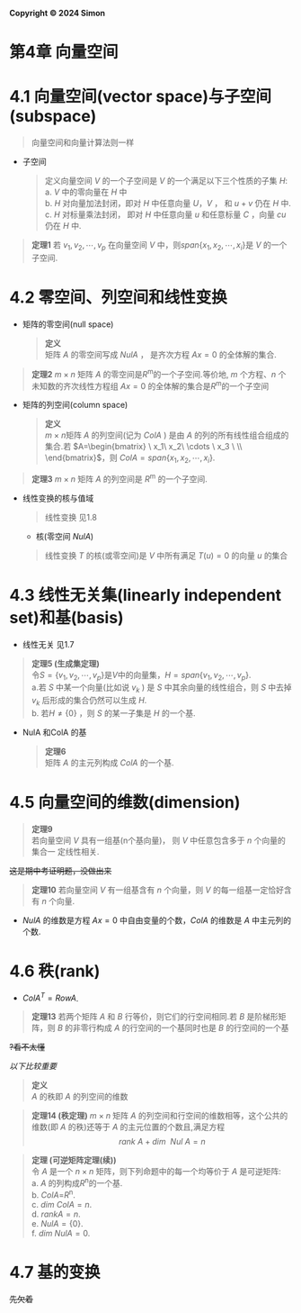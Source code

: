 **Copyright © 2024 Simon**
# 第4章 向量空间
# 4.1 向量空间(vector space)与子空间(subspace)
>向量空间和向量计算法则一样

* 子空间
  >定义向量空间 $V$ 的一个子空间是 $V$ 的一个满足以下三个性质的子集 $H$:  
  a. $V$ 中的零向量在 $H$ 中  
  b. $H$ 对向量加法封闭，即对 $H$ 中任意向量 $U$，$V$ ， 和 $u + v$ 仍在 $H$ 中.  
  c. $H$ 对标量乘法封闭， 即对 $H$ 中任意向量 $u$ 和任意标量 $C$ ，向量 $cu$ 仍在 $H$ 中.


>**定理1** 若 $v_1,v_2,\cdots,v_p$ 在向量空间 $V$ 中，则$span\{x_1,x_2,\cdots,x_i\}$是 $V$ 的一个子空间.

# 4.2 零空间、列空间和线性变换
* 矩阵的零空间(null space)
  
  >**定义**  
  矩阵 $A$ 的零空间写成 $NulA$ ， 是齐次方程 $Ax = 0$ 的全体解的集合.

>**定理2** $m \times n$ 矩阵 $A$ 的零空间是$R$<sup>m</sup>的一个子空间.等价地, $m$ 个方程、$n$ 个未知数的齐次线性方程组 $Ax = 0$ 的全体解的集合是$R$<sup>m</sup>的一个子空间

* 矩阵的列空间(column space)
  >**定义**  
  $m \times n$矩阵 $A$ 的列空间(记为 $ColA$ ) 是由 $A$ 的列的所有线性组合组成的集合.若 $A=\begin{bmatrix}
  \ x_1\ x_2\ \cdots \  x_3 \ \\
  \end{bmatrix}$，则 $ColA = span\{x_1,x_2,\cdots,x_i\}$.

>**定理3** $m \times n$ 矩阵 $A$ 的列空间是 $R$<sup>m</sup> 的一个子空间.

* 线性变换的核与值域
  >线性变换 见1.8
  * 核(零空间 $Nul A$)
  >线性变换 $T$ 的核(或零空间)是 $V$ 中所有满足 $T(u) = 0$ 的向量 $u$ 的集合

# 4.3 线性无关集(linearly independent set)和基(basis)
* 线性无关 见1.7
  
>**定理5 (生成集定理)**  
令$S = \{v_1,v_2,\cdots,v_p\}$是$V$中的向量集，$H = span\{v_1,v_2,\cdots,v_p\}$.  
a.若 $S$ 中某一个向量(比如说 $v_k$ ) 是 $S$ 中其余向量的线性组合，则 $S$ 中去掉$v_k$ 后形成的集合仍然可以生成 $H$.  
b. 若$H \neq \{0\}$ ，则 $S$ 的某一子集是 $H$ 的一个基.

* NulA 和ColA 的基
  >**定理6**  
  矩阵 $A$ 的主元列构成 $ColA$ 的一个基.


# 4.5 向量空间的维数(dimension)
>**定理9**  
若向量空间 $V$ 具有一组基(n个基向量)， 则 $V$ 中任意包含多于 $n$ 个向量的集合一
定线性相关.

~~这是期中考证明题，没做出来~~

>**定理10** 若向量空间 $V$ 有一组基含有 $n$ 个向量，则 $V$ 的每一组基一定恰好含有 $n$ 个向量.

* $NulA$ 的维数是方程 $Ax=0$ 中自由变量的个数，$ColA$ 的维数是 $A$ 中主元列的个数.

# 4.6 秩(rank)

* $ColA^T = Row A$.
>**定理13** 若两个矩阵 $A$ 和 $B$ 行等价，则它们的行空间相同.若 $B$ 是阶梯形矩阵，则 $B$ 的非零行构成 $A$ 的行空间的一个基同时也是 $B$ 的行空间的一个基

~~?看不太懂~~

*以下比较重要*

>**定义**  
$A$ 的秩即 $A$ 的列空间的维数

>**定理14 (秩定理)**
$m \times n$ 矩阵 $A$ 的列空间和行空间的维数相等，这个公共的维数(即 $A$ 的秩)还等于 $A$ 的主元位置的个数且,满足方程
$$rank\  A+dim\ \ Nul \ A = n$$

>**定理 (可逆矩阵定理(续))**  
令 $A$ 是一个 $n \times n$ 矩阵，则下列命题中的每一个均等价于 $A$ 是可逆矩阵:  
a. $A$ 的列构成$R$<sup>n</sup>的一个基.  
b. $ColA=$$R$<sup>n</sup>.  
c. $dim \ ColA = n$.  
d. $rank A = n$.  
e. $Nul A = \{0\}$.  
f. $dim \ NulA=0$.  


# 4.7 基的变换
~~先欠着~~
